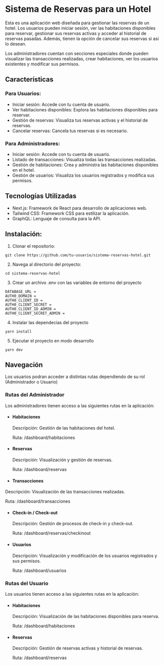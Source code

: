 # Sistema de Reservas para un Hotel
Esta es una aplicación web diseñada para gestionar las reservas de un hotel. Los usuarios pueden iniciar sesión, ver las habitaciones disponibles para reservar, gestionar sus reservas activas y acceder al historial de reservas pasadas. Además, tienen la opción de cancelar sus reservas si así lo desean.

Los administradores cuentan con secciones especiales donde pueden visualizar las transacciones realizadas, crear habitaciones, ver los usuarios existentes y modificar sus permisos.

## Características

### Para Usuarios:
- Iniciar sesión: Accede con tu cuenta de usuario.
- Ver habitaciones disponibles: Explora las habitaciones disponibles para reservar.
- Gestión de reservas: Visualiza tus reservas activas y el historial de reservas.
- Cancelar reservas: Cancela tus reservas si es necesario.

### Para Administradores:
- Iniciar sesión: Accede con tu cuenta de usuario.
- Listado de transacciones: Visualiza todas las transacciones realizadas.
- Gestión de habitaciones: Crea y administra las habitaciones disponibles en el hotel.
- Gestión de usuarios: Visualiza los usuarios registrados y modifica sus permisos.

## Tecnologías Utilizadas

- Next.js: Framework de React para desarrollo de aplicaciones web.
- Tailwind CSS: Framework CSS para estilizar la aplicación.
- GraphQL: Lenguaje de consulta para la API.

## Instalación:

1. Clonar el repositorio:
   
```
git clone https://github.com/tu-usuario/sistema-reservas-hotel.git
```

2. Navega al directorio del proyecto:

```
cd sistema-reservas-hotel
```

3. Crear un archivo .env con las variables de entorno del proyecto

```  
DATABASE_URL =
AUTH0_DOMAIN =
AUTH0_CLIENT_ID = 
AUTH0_CLIENT_SECRET = 
AUTH0_CLIENT_ID_ADMIN = 
AUTH0_CLIENT_SECRET_ADMIN = 
```

4. Instalar las dependecias del proyecto

```
yarn install
```

5. Ejecutar el proyecto en modo desarrollo

```
yarn dev
```

## Navegación

Los usuarios podran acceder a distintas rutas dependiendo de su rol (Administrador o Usuario)

### Rutas del Administrador
Los administradores tienen acceso a las siguientes rutas en la aplicación:

- #### Habitaciones
  Descripción: Gestión de las habitaciones del hotel.

  Ruta: /dashboard/habitaciones

- #### Reservas
  Descripción: Visualización y gestión de reservas.

  Ruta: /dashboard/reservas

 
 - #### Transacciones
  Descripción: Visualización de las transacciones realizadas.

  Ruta: /dashboard/transacciones

- #### Check-in / Check-out
  Descripción: Gestión de procesos de check-in y check-out.

  Ruta: /dashboard/reservas/checkinout

- #### Usuarios
  Descripción: Visualización y modificación de los usuarios registrados y sus permisos.
  
  Ruta: /dashboard/usuarios

### Rutas del Usuario
Los usuarios tienen acceso a las siguientes rutas en la aplicación:

- #### Habitaciones
  Descripción: Visualización de las habitaciones disponibles para reserva.
  
  Ruta: /dashboard/habitaciones

- #### Reservas
  Descripción: Gestión de reservas activas y historial de reservas.
  
  Ruta: /dashboard/reservas



